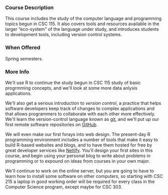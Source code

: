 ### Course Description

This course includes the study of the computer language and programming topics
begun in CSC 115.  It also covers tools and resources available in the larger 
“eco-system” of the language under study, and introduces students to development tools, 
including version control systems.

### When Offered

Spring semesters.

### More Info

We'll use R to continue the study begun in CSC 115 study of basic progrmming 
concepts, and we'll look at some more data anlysis applications.

We'll also get a serious introduction to *version control*, a practice that
helps software developers keep track of changes to complex applications and that
allows programmers to collaborate with each other more effectively.  We'll learn
the version-control language known as [git](https://git-scm.com/), and we'll
put up our first remote software repositories on [GitHub](https://github.com/).

We will even make our first forays into web design.  The present-day R programming
environment includes a number of tools that make it easy to build R-based websites 
and blogs, and to have them hosted for free by great developer services like
[Netlify](https://www.netlify.com/).  You'll design your first
sites in this course, and begin using your personal blog to write about problems
in programming or to expound on ideas from courses in your own major.

We'll continue to work on the online server, but you are going to have to 
learn how to install some software on other computers, so starting with 
CSC 215 a laptop in good working order will be required for every class in the
Computer Science program, except maybe for CSC 303.